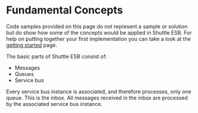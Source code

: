 # Fundamental Concepts

Code samples provided on this page do not represent a sample or solution but do show how some of the concepts would be applied in Shuttle ESB.  For help on putting together your first implementation you can take a look at the [getting started](/getting-started/index.html) page.

The basic parts of Shuttle ESB consist of:

* Messages
* Queues
* Service bus

Every service bus instance is associated, and therefore processes, only one queue.  This is the inbox.  All messages received in the inbox are processed by the associated service bus instance.
